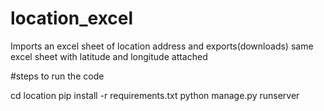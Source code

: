 # location_excel
Imports an excel sheet of location address and exports(downloads) same excel sheet with latitude and longitude attached

#steps to run the code

cd location
pip install -r requirements.txt
python manage.py runserver
